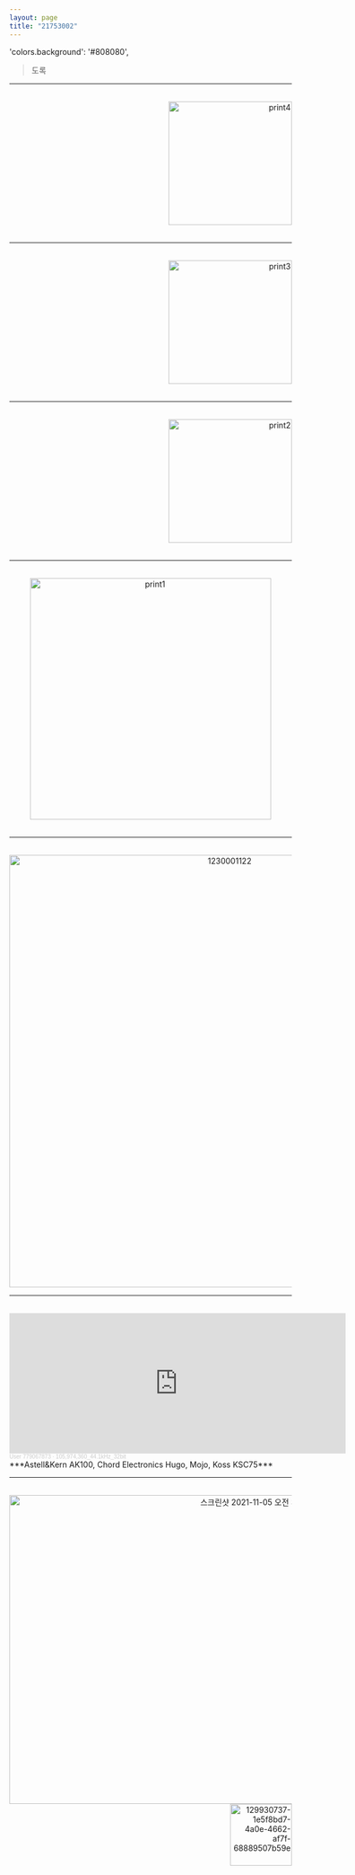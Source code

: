 ```yaml
---
layout: page
title: "21753002"
---
```


'colors.background': '#808080',

>도록

***
<br/>
<div align="right"> <img width="220" alt="print4" src="https://user-images.githubusercontent.com/81041256/140391837-4bc5f9d8-3536-4dea-b72c-6612f29a2735.jpg"> </div>
<br/>

***
<br/>
<div align="right"> <img width="220" alt="print3" src="https://user-images.githubusercontent.com/81041256/140391847-cdc29c50-c60a-4e06-b4fc-7cd30f14b0b0.jpg"> </div>
<br/>

***
<br/>
<div align="right"> <img width="220" alt="print2" src="https://user-images.githubusercontent.com/81041256/140391852-1f49c2a5-ebaa-4a86-b25d-7cb2ac7b66a5.jpg"> </div>
<br/>

***
<br/>
<div align="center"> <img width="430" alt="print1" src="https://user-images.githubusercontent.com/81041256/140395711-38092472-0ac3-4935-a6ef-fbc6c6b1ad32.jpg"> </div>
<br/>

***
<br/>
<div align="center"> <img width="770" alt="1230001122" src="https://user-images.githubusercontent.com/81041256/140391872-42e4137f-0d31-49c0-a674-bdf3e924a5f4.jpg"> </div>

***
<br/>
<iframe width="600" height="250" scrolling="no" frameborder="no" allow="autoplay" src="https://w.soundcloud.com/player/?url=https%3A//api.soundcloud.com/tracks/1155004429&color=%230066cc&auto_play=false&hide_related=false&show_comments=true&show_user=true&show_reposts=false&show_teaser=true&visual=true"></iframe><div style="font-size: 10px; color: #cccccc;line-break: anywhere;word-break: normal;overflow: hidden;white-space: nowrap;text-overflow: ellipsis; font-family: Interstate,Lucida Grande,Lucida Sans Unicode,Lucida Sans,Garuda,Verdana,Tahoma,sans-serif;font-weight: 100;"><a href="https://soundcloud.com/user-779067873" title="User 779067873" target="_blank" style="color: #cccccc; text-decoration: none;">User 779067873</a> · <a href="https://soundcloud.com/user-779067873/105_974_360_44_1khz_32bit" title="105,974,360_44.1kHz_32bit" target="_blank" style="color: #cccccc; text-decoration: none;">105,974,360_44.1kHz_32bit</a></div>
***Astell&Kern AK100, Chord Electronics Hugo, Mojo, Koss KSC75***
<br/>

***
<br/>
<div align="right"> <img width="550" alt="스크린샷 2021-11-05 오전 3 19 18" src="https://user-images.githubusercontent.com/81041256/141095895-a35671c2-1295-4a9a-93a9-4ceb564e2082.png"> </div>

<div align="right"> <img width="110" alt="129930737-1e5f8bd7-4a0e-4662-af7f-68889507b59e" src="https://user-images.githubusercontent.com/81041256/141110632-56842a0d-8efb-486a-8a6c-6b9db767f90d.png"> </div>
